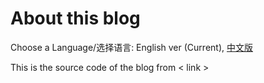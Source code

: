 # About this blog

Choose a Language/选择语言: English ver (Current), [中文版](./README.zh-cn.md)

This is the source code of the blog from < link >